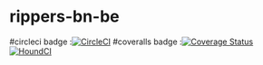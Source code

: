 # rippers-bn-be
#circleci badge :[![CircleCI](https://dl.circleci.com/status-badge/img/gh/The-Talents/rippers-bn-be/tree/main.svg?style=svg)](https://dl.circleci.com/status-badge/redirect/gh/The-Talents/rippers-bn-be/tree/main)
#coveralls badge :[![Coverage Status](https://coveralls.io/repos/github/The-Talents/rippers-bn-be/badge.svg)](https://coveralls.io/github/The-Talents/rippers-bn-be)
[![HoundCI](https://houndci.com/github/The-Talents/rippers-bn-be/master/badge.svg)](https://houndci.com/github/The-Talents/rippers-bn-be)
